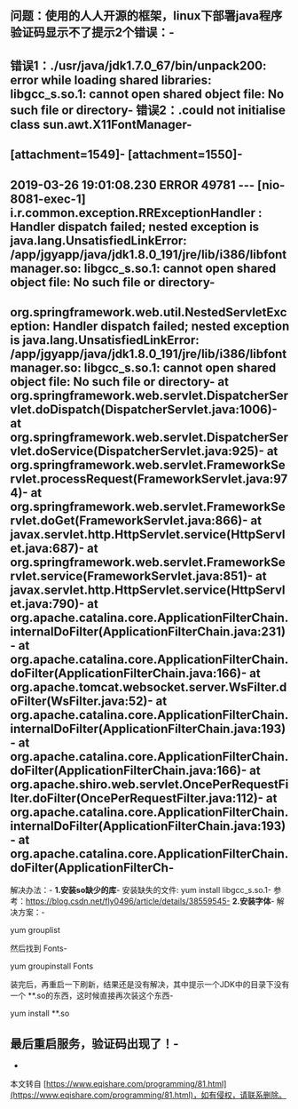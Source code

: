 问题：使用的人人开源的框架，linux下部署java程序验证码显示不了提示2个错误：-
-
**错误1：./usr/java/jdk1.7.0\_67/bin/unpack200: error while loading shared libraries: libgcc\_s.so.1: cannot open shared object file: No such file or directory**-
**错误2：.could not initialise class sun.awt.X11FontManager**-
-
\[attachment=1549\]-
\[attachment=1550\]-
-
2019-03-26 19:01:08.230 ERROR 49781 --- \[nio-8081-exec-1\] i.r.common.exception.RRExceptionHandler : Handler dispatch failed; nested exception is java.lang.UnsatisfiedLinkError: /app/jgyapp/java/jdk1.8.0\_191/jre/lib/i386/libfontmanager.so: libgcc\_s.so.1: cannot open shared object file: No such file or directory-
-
org.springframework.web.util.NestedServletException: Handler dispatch failed; nested exception is java.lang.UnsatisfiedLinkError: /app/jgyapp/java/jdk1.8.0\_191/jre/lib/i386/libfontmanager.so: libgcc\_s.so.1: cannot open shared object file: No such file or directory-
 at org.springframework.web.servlet.DispatcherServlet.doDispatch(DispatcherServlet.java:1006)-
 at org.springframework.web.servlet.DispatcherServlet.doService(DispatcherServlet.java:925)-
 at org.springframework.web.servlet.FrameworkServlet.processRequest(FrameworkServlet.java:974)-
 at org.springframework.web.servlet.FrameworkServlet.doGet(FrameworkServlet.java:866)-
 at javax.servlet.http.HttpServlet.service(HttpServlet.java:687)-
 at org.springframework.web.servlet.FrameworkServlet.service(FrameworkServlet.java:851)-
 at javax.servlet.http.HttpServlet.service(HttpServlet.java:790)-
 at org.apache.catalina.core.ApplicationFilterChain.internalDoFilter(ApplicationFilterChain.java:231)-
 at org.apache.catalina.core.ApplicationFilterChain.doFilter(ApplicationFilterChain.java:166)-
 at org.apache.tomcat.websocket.server.WsFilter.doFilter(WsFilter.java:52)-
 at org.apache.catalina.core.ApplicationFilterChain.internalDoFilter(ApplicationFilterChain.java:193)-
 at org.apache.catalina.core.ApplicationFilterChain.doFilter(ApplicationFilterChain.java:166)-
 at org.apache.shiro.web.servlet.OncePerRequestFilter.doFilter(OncePerRequestFilter.java:112)-
 at org.apache.catalina.core.ApplicationFilterChain.internalDoFilter(ApplicationFilterChain.java:193)-
 at org.apache.catalina.core.ApplicationFilterChain.doFilter(ApplicationFilterCh-
-
解决办法：-
**1.安装so缺少的库**-
安装缺失的文件: yum install libgcc\_s.so.1-
参考：https://blog.csdn.net/fly0496/article/details/38559545-
**2.安装字体**-
解决方案：-

yum grouplist

然后找到 Fonts-

yum groupinstall Fonts

装完后，再重启一下刷新，结果还是没有解决，其中提示一个JDK中的目录下没有一个 \*\*.so的东西，这时候直接再次装这个东西-

yum install \*\*.so

最后重启服务，验证码出现了！-
-

-

本文转自 [https://www.eqishare.com/programming/81.html](https://www.eqishare.com/programming/81.html)，如有侵权，请联系删除。
